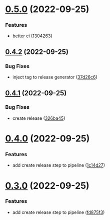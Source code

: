 # [0.5.0](https://github.com/simonplattner/github-actions-sandbox/compare/v0.4.2...v0.5.0) (2022-09-25)


### Features

* better ci ([1304263](https://github.com/simonplattner/github-actions-sandbox/commit/13042637409e3e51e522b928b9dbcf054da30497))



## [0.4.2](https://github.com/simonplattner/github-actions-sandbox/compare/v0.4.1...v0.4.2) (2022-09-25)


### Bug Fixes

* inject tag to release generator ([37d26c6](https://github.com/simonplattner/github-actions-sandbox/commit/37d26c6de06648673b354c6d8d44d74b373838f0))



## [0.4.1](https://github.com/simonplattner/github-actions-sandbox/compare/v0.4.0...v0.4.1) (2022-09-25)


### Bug Fixes

* create release ([326ba45](https://github.com/simonplattner/github-actions-sandbox/commit/326ba451d672cb2ae58bc533054a66dd9a89d91c))



# [0.4.0](https://github.com/simonplattner/github-actions-sandbox/compare/v0.3.0...v0.4.0) (2022-09-25)


### Features

* add create release step to pipeline ([1c14d27](https://github.com/simonplattner/github-actions-sandbox/commit/1c14d270d0371931ff6f09dc18fdb0aba83fdcb6))



# [0.3.0](https://github.com/simonplattner/github-actions-sandbox/compare/v0.2.1...v0.3.0) (2022-09-25)


### Features

* add create release step to pipeline ([fd875f3](https://github.com/simonplattner/github-actions-sandbox/commit/fd875f3459d672d92546e89abfa66593e23d587e))



